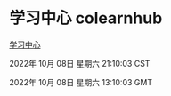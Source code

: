 # 学习中心 colearnhub
[学习中心](http://27.19.33.125:56308/colearnhub/)

2022年 10月 08日 星期六 21:10:03 CST

2022年 10月 08日 星期六 13:10:03 GMT
